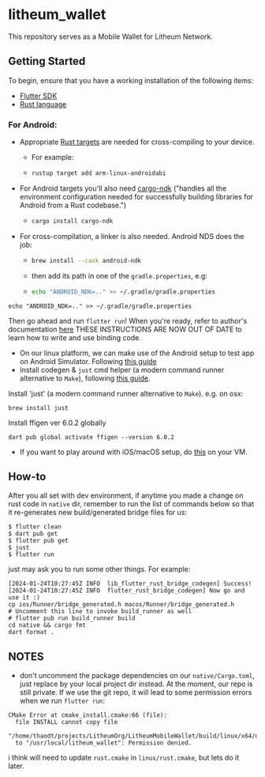 # litheum_wallet

This repository serves as a Mobile Wallet for Litheum Network.

## Getting Started

To begin, ensure that you have a working installation of the following items:
- [Flutter SDK](https://docs.flutter.dev/get-started/install)
- [Rust language](https://rustup.rs/)

### For Android:

- Appropriate [Rust targets](https://rust-lang.github.io/rustup/cross-compilation.html) are needed for cross-compiling to your device. 
  - For example:
  - ```bash
    rustup target add arm-linux-androidabi
    ```
  

- For Android targets you'll also need [cargo-ndk](https://github.com/bbqsrc/cargo-ndk#installing) ("handles all the environment configuration needed for successfully building libraries for Android from a Rust codebase.")

  - ```bash
    cargo install cargo-ndk
    ```
- For cross-compilation, a linker is also needed. Android NDS does the job:
  - ```bash
    brew install --cask android-ndk
    ```  
  - then add its path in one of the `gradle.properties`, e.g:
  - ```bash
    echo "ANDROID_NDK=.." >> ~/.gradle/gradle.properties
    ```

```
echo "ANDROID_NDK=.." >> ~/.gradle/gradle.properties
```

Then go ahead and run `flutter run`! When you're ready, refer to author's documentation
[here](https://fzyzcjy.github.io/flutter_rust_bridge/index.html)
THESE INSTRUCTIONS ARE NOW OUT OF DATE
to learn how to write and use binding code.

- On our linux platform, we can make use of the Android setup to test app on Android Simulator. Following [this guide](http://cjycode.com/flutter_rust_bridge/template/setup_android.html)
- Install codegen & `just` cmd helper (a modern command runner alternative to `Make`), following [this guide](http://cjycode.com/flutter_rust_bridge/template/generate_install.html).



Install 'just' (a modern command runner alternative to `Make`). e.g. on osx:
```
brew install just
```
Install ffigen ver 6.0.2 globally
```
dart pub global activate ffigen --version 6.0.2
```

- If you want to play around with iOS/macOS setup, do [this](http://cjycode.com/flutter_rust_bridge/template/setup_ios.html) on your VM. 


## How-to
After you all set with dev environment, if anytime you made a change on rust code in `native` dir, remember to run the list of commands below so that it re-generates new build/generated bridge files for us:
```
$ flutter clean
$ dart pub get
$ flutter pub get
$ just
$ flutter run
```

just may ask you to run some other things. For example:

```
[2024-01-24T10:27:45Z INFO  lib_flutter_rust_bridge_codegen] Success!
[2024-01-24T10:27:45Z INFO  flutter_rust_bridge_codegen] Now go and use it :)
cp ios/Runner/bridge_generated.h macos/Runner/bridge_generated.h
# Uncomment this line to invoke build_runner as well
# flutter pub run build_runner build
cd native && cargo fmt
dart format .
```


## NOTES
- don't uncomment the package dependencies on our `native/Cargo.toml`, just replace by your local project dir instead.
At the moment, our repo is still private. If we use the git repo, it will lead to some permission errors when we run `flutter run`:
```
CMake Error at cmake_install.cmake:66 (file):
  file INSTALL cannot copy file
  "/home/thaodt/projects/LitheumOrg/LitheumMobileWallet/build/linux/x64/debug/intermediates_do_not_run/litheum_wallet"
  to "/usr/local/litheum_wallet": Permission denied.
```
i think will need to update `rust.cmake` in `linux/rust.cmake`, but lets do it later.